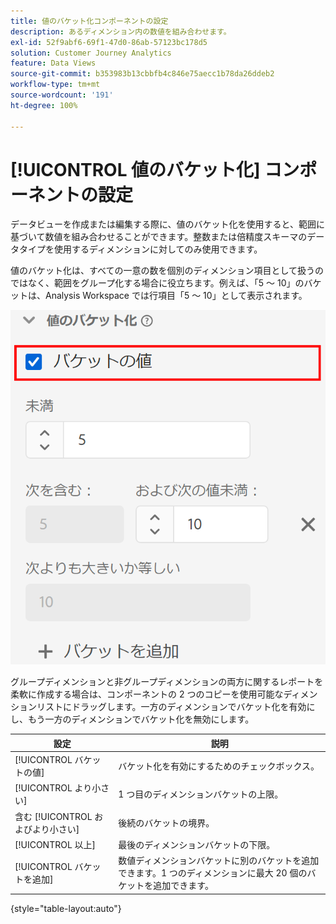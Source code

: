 ```yaml
---
title: 値のバケット化コンポーネントの設定
description: あるディメンション内の数値を組み合わせます。
exl-id: 52f9abf6-69f1-47d0-86ab-57123bc178d5
solution: Customer Journey Analytics
feature: Data Views
source-git-commit: b353983b13cbbfb4c846e75aecc1b78da26ddeb2
workflow-type: tm+mt
source-wordcount: '191'
ht-degree: 100%

---
```


# [!UICONTROL 値のバケット化] コンポーネントの設定

データビューを作成または編集する際に、値のバケット化を使用すると、範囲に基づいて数値を組み合わせることができます。整数または倍精度スキーマのデータタイプを使用するディメンションに対してのみ使用できます。

値のバケット化は、すべての一意の数を個別のディメンション項目として扱うのではなく、範囲をグループ化する場合に役立ちます。例えば、「5 ～ 10」のバケットは、Analysis Workspace では行項目「5 ～ 10」として表示されます。

![値のバケット化](../assets/value-bucketing.png)

グループディメンションと非グループディメンションの両方に関するレポートを柔軟に作成する場合は、コンポーネントの 2 つのコピーを使用可能なディメンションリストにドラッグします。一方のディメンションでバケット化を有効にし、もう一方のディメンションでバケット化を無効にします。

| 設定 | 説明 |
| --- | --- |
| [!UICONTROL バケットの値] | バケット化を有効にするためのチェックボックス。 |
| [!UICONTROL より小さい] | 1 つ目のディメンションバケットの上限。 |
| 含む [!UICONTROL およびより小さい] | 後続のバケットの境界。 |
| [!UICONTROL 以上] | 最後のディメンションバケットの下限。 |
| [!UICONTROL バケットを追加] | 数値ディメンションバケットに別のバケットを追加できます。1 つのディメンションに最大 20 個のバケットを追加できます。 |

{style=&quot;table-layout:auto&quot;}
